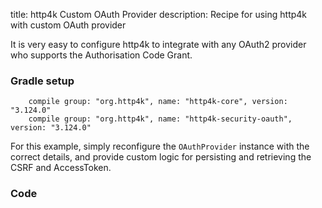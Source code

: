 title: http4k Custom OAuth Provider
description: Recipe for using http4k with custom OAuth provider

It is very easy to configure http4k to integrate with any OAuth2 provider who supports the Authorisation Code Grant.

### Gradle setup
```
    compile group: "org.http4k", name: "http4k-core", version: "3.124.0"
    compile group: "org.http4k", name: "http4k-security-oauth", version: "3.124.0"
```

For this example, simply reconfigure the `OAuthProvider` instance with the correct details, and provide custom logic for persisting and retrieving the CSRF and AccessToken.

### Code [<img class="octocat"/>](https://github.com/http4k/http4k/blob/master/src/docs/cookbook/custom_oauth_provider/example.kt)
<script src="https://gist-it.appspot.com/https://github.com/http4k/http4k/blob/master/src/docs/cookbook/custom_oauth_provider/example.kt"></script>
